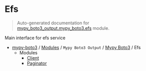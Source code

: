 # Efs

> Auto-generated documentation for [mypy_boto3_output.mypy_boto3.efs](https://github.com/vemel/mypy_boto3/blob/master/mypy_boto3_output/mypy_boto3/efs/__init__.py) module.

Main interface for efs service

- [mypy-boto3](../../../README.md#mypy_boto3) / [Modules](../../../MODULES.md#mypy-boto3-modules) / `Mypy Boto3 Output` / [Mypy Boto3](../index.md#mypy-boto3) / Efs
    - Modules
        - [Client](client.md#client)
        - [Paginator](paginator.md#paginator)
